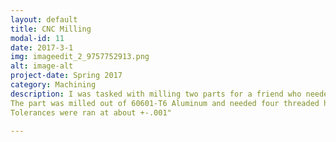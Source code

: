 ```yaml
---
layout: default
title: CNC Milling
modal-id: 11
date: 2017-3-1
img: imageedit_2_9757752913.png
alt: image-alt
project-date: Spring 2017
category: Machining
description: I was tasked with milling two parts for a friend who needed adaptors for a conversion from a plasma cutter to a CNC router.
The part was milled out of 60601-T6 Aluminum and needed four threaded holes with countersinks. I used a variety of milling tools and center finders to properly allign everything within spec of the drawing.
Tolerances were ran at about +-.001"

---
```

